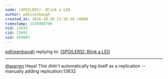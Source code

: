 ```yaml
---
node: (SPOILERS): Blink a LED
author: pdhixenbaugh
created_at: 2016-10-20 21:26:36 +0000
timestamp: 1476998796
nid: 13633
cid: 15691
uid: 459085
---
```




[pdhixenbaugh](../profile/pdhixenbaugh) replying to: [(SPOILERS): Blink a LED](../notes/pdhixenbaugh/10-20-2016/replication-blink-a-led)

----
[@warren](/profile/warren) Heya! This didn't automatically tag itself as a replication -- manually adding replication:13632